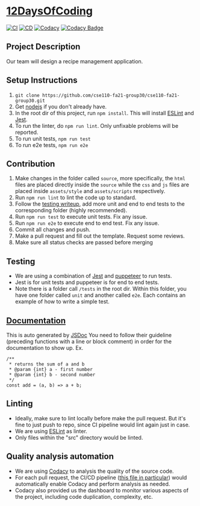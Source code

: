 # [12DaysOfCoding](admin/team.md)
[![CI](https://github.com/12DaysOfCoding/WeTheFoodies/actions/workflows/main.yml/badge.svg)](https://github.com/12DaysOfCoding/WeTheFoodies/actions)
[![CD](https://github.com/cse110-fa21-group30/cse110-fa21-group30/actions/workflows/firebase-hosting-merge.yml/badge.svg)](https://cse110-group30-affd4.web.app/)
[![Codacy](https://github.com/12DaysOfCoding/WeTheFoodies/actions/workflows/codacy-analysis.yml/badge.svg)](https://github.com/12DaysOfCoding/WeTheFoodies/actions)
[![Codacy Badge](https://app.codacy.com/project/badge/Grade/1a2069363fe743c9bbacbe053485d747)](https://www.codacy.com/gh/12DaysOfCoding/WeTheFoodies/dashboard?utm_source=github.com&amp;utm_medium=referral&amp;utm_content=12DaysOfCoding/WeTheFoodies&amp;utm_campaign=Badge_Grade)

## Project Description
Our team will design a recipe management application.

## Setup Instructions
1. ```git clone https://github.com/cse110-fa21-group30/cse110-fa21-group30.git```
2. Get [nodejs](https://nodejs.org/en/download/) if you don't already have.
3. In the root dir of this project, run `npm install`. This will install [ESLint](https://eslint.org/) and [Jest](https://jestjs.io/).
4. To run the linter, do `npm run lint`. Only unfixable problems will be reported.
5. To run unit tests, `npm run test`
6. To run e2e tests, `npm run e2e`

## Contribution
1. Make changes in the folder called `source`, more specifically, the `html` files are placed directly inside the `source` while the `css` and `js` files are placed inside `assets/style` and `assets/scripts` respectively.
2. Run `npm run lint` to lint the code up to standard.
3. Follow the [testing writeup](#testing), add more unit and end to end tests to the corresponding folder (highly recommended).
4. Run `npm run test` to execute unit tests. Fix any issue.
5. Run `npm run e2e` to execute end to end test. Fix any issue.
6. Commit all changes and push.
7. Make a pull request and fill out the template. Request some reviews.
8. Make sure all status checks are passed before merging

## Testing
* We are using a combination of [Jest](https://jestjs.io/) and [puppeteer](https://developers.google.com/web/tools/puppeteer) to run tests.
* Jest is for unit tests and puppeteer is for end to end tests.
* Note there is a folder call `/tests` in the root dir. Within this folder, you have one folder called `unit` and another called `e2e`. Each contains an example of how to write a simple test.

## [Documentation](https://cse110-fa21-group30.github.io/cse110-fa21-group30/)
This is auto generated by [JSDoc](https://jsdoc.app/about-getting-started.html)
You need to follow their guideline (preceding functions with a line or block comment) in order for the documentation to show up.
Ex.
```
/**
 * returns the sum of a and b
 * @param {int} a - first number
 * @param {int} b - second number
 */
const add = (a, b) => a + b;
```

## Linting 
- Ideally, make sure to lint locally before make the pull request. But it's fine to just push to repo, since CI pipeline would lint again just in case. 
- We are using [ESLint](https://eslint.org/) as linter. 
- Only files within the "src" directory would be linted. 

## Quality analysis automation
- We are using [Codacy](https://www.codacy.com/) to analysis the quality of the source code. 
- For each pull request, the CI/CD pipeline ([this file in particular](.github/workflows/codacy-analysis.yml)) would automatically enable Codacy and perform analysis as needed. 
- Codacy also provided us the dashboard to monitor various aspects of the project, including code duplication, complexity, etc. 
